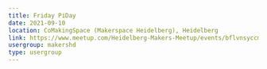 ```yaml
---
title: Friday PiDay
date: 2021-09-10
location: CoMakingSpace (Makerspace Heidelberg), Heidelberg
link: https://www.meetup.com/Heidelberg-Makers-Meetup/events/bflvnsyccmbnb/
usergroup: makershd
type: usergroup
---
```

